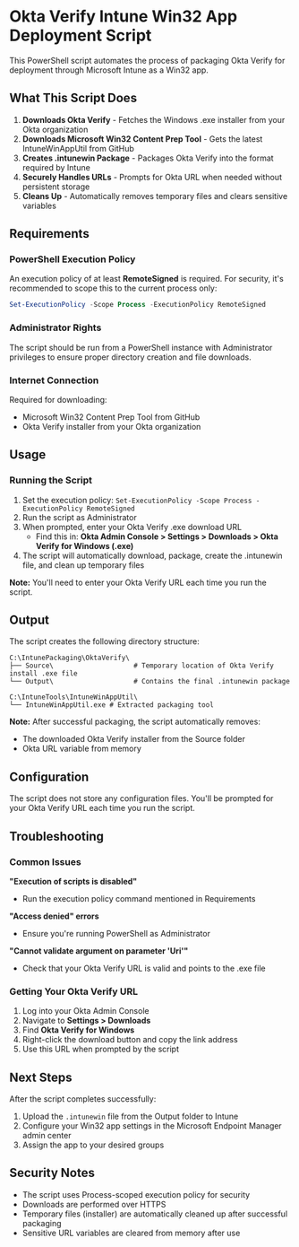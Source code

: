 # Okta Verify Intune Win32 App Deployment Script

This PowerShell script automates the process of packaging Okta Verify for deployment through Microsoft Intune as a Win32 app.

## What This Script Does

1. **Downloads Okta Verify** - Fetches the Windows .exe installer from your Okta organization
2. **Downloads Microsoft Win32 Content Prep Tool** - Gets the latest IntuneWinAppUtil from GitHub
3. **Creates .intunewin Package** - Packages Okta Verify into the format required by Intune
4. **Securely Handles URLs** - Prompts for Okta URL when needed without persistent storage
5. **Cleans Up** - Automatically removes temporary files and clears sensitive variables

## Requirements

### PowerShell Execution Policy
An execution policy of at least **RemoteSigned** is required. For security, it's recommended to scope this to the current process only:

```powershell
Set-ExecutionPolicy -Scope Process -ExecutionPolicy RemoteSigned
```

### Administrator Rights
The script should be run from a PowerShell instance with Administrator privileges to ensure proper directory creation and file downloads.

### Internet Connection
Required for downloading:
- Microsoft Win32 Content Prep Tool from GitHub
- Okta Verify installer from your Okta organization

## Usage

### Running the Script
1. Set the execution policy: `Set-ExecutionPolicy -Scope Process -ExecutionPolicy RemoteSigned`
2. Run the script as Administrator
3. When prompted, enter your Okta Verify .exe download URL
   - Find this in: **Okta Admin Console > Settings > Downloads > Okta Verify for Windows (.exe)**
4. The script will automatically download, package, create the .intunewin file, and clean up temporary files

**Note:** You'll need to enter your Okta Verify URL each time you run the script.

## Output

The script creates the following directory structure:

```
C:\IntunePackaging\OktaVerify\
├── Source\                    # Temporary location of Okta Verify install .exe file
└── Output\                    # Contains the final .intunewin package

C:\IntuneTools\IntuneWinAppUtil\
└── IntuneWinAppUtil.exe # Extracted packaging tool
```

**Note:** After successful packaging, the script automatically removes:
- The downloaded Okta Verify installer from the Source folder
- Okta URL variable from memory

## Configuration
The script does not store any configuration files. You'll be prompted for your Okta Verify URL each time you run the script.

## Troubleshooting

### Common Issues

**"Execution of scripts is disabled"**
- Run the execution policy command mentioned in Requirements

**"Access denied" errors**
- Ensure you're running PowerShell as Administrator

**"Cannot validate argument on parameter 'Uri'"**
- Check that your Okta Verify URL is valid and points to the .exe file

### Getting Your Okta Verify URL

1. Log into your Okta Admin Console
2. Navigate to **Settings > Downloads**
3. Find **Okta Verify for Windows**
4. Right-click the download button and copy the link address
5. Use this URL when prompted by the script

## Next Steps

After the script completes successfully:

1. Upload the `.intunewin` file from the Output folder to Intune
2. Configure your Win32 app settings in the Microsoft Endpoint Manager admin center
3. Assign the app to your desired groups

## Security Notes
- The script uses Process-scoped execution policy for security
- Downloads are performed over HTTPS
- Temporary files (installer) are automatically cleaned up after successful packaging
- Sensitive URL variables are cleared from memory after use